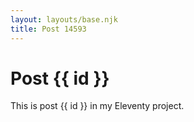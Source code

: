 ```yaml
---
layout: layouts/base.njk
title: Post 14593
---
```


# Post {{ id }}

This is post {{ id }} in my Eleventy project.
